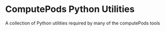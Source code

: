 # ComputePods Python Utilities

A collection of Python utilities required by many of the computePods tools
